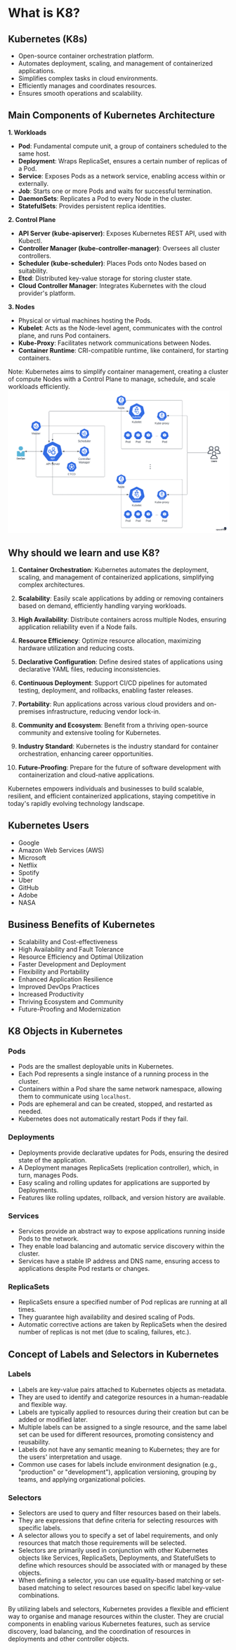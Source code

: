 # What is K8?
## Kubernetes (K8s)
- Open-source container orchestration platform.
- Automates deployment, scaling, and management of containerized applications.
- Simplifies complex tasks in cloud environments.
- Efficiently manages and coordinates resources.
- Ensures smooth operations and scalability.

## Main Components of Kubernetes Architecture

**1. Workloads**
   - **Pod**: Fundamental compute unit, a group of containers scheduled to the same host.
   - **Deployment**: Wraps ReplicaSet, ensures a certain number of replicas of a Pod.
   - **Service**: Exposes Pods as a network service, enabling access within or externally.
   - **Job**: Starts one or more Pods and waits for successful termination.
   - **DaemonSets**: Replicates a Pod to every Node in the cluster.
   - **StatefulSets**: Provides persistent replica identities.

**2. Control Plane**
   - **API Server (kube-apiserver)**: Exposes Kubernetes REST API, used with Kubectl.
   - **Controller Manager (kube-controller-manager)**: Oversees all cluster controllers.
   - **Scheduler (kube-scheduler)**: Places Pods onto Nodes based on suitability.
   - **Etcd**: Distributed key-value storage for storing cluster state.
   - **Cloud Controller Manager**: Integrates Kubernetes with the cloud provider's platform.

**3. Nodes**
   - Physical or virtual machines hosting the Pods.
   - **Kubelet**: Acts as the Node-level agent, communicates with the control plane, and runs Pod containers.
   - **Kube-Proxy**: Facilitates network communications between Nodes.
   - **Container Runtime**: CRI-compatible runtime, like containerd, for starting containers.

Note: Kubernetes aims to simplify container management, creating a cluster of compute Nodes with a Control Plane to manage, schedule, and scale workloads efficiently.
![Alt text](images/kubernetes-architecture-diagram.png)


## Why should we learn and use K8?

1. **Container Orchestration**: Kubernetes automates the deployment, scaling, and management of containerized applications, simplifying complex architectures.

2. **Scalability**: Easily scale applications by adding or removing containers based on demand, efficiently handling varying workloads.

3. **High Availability**: Distribute containers across multiple Nodes, ensuring application reliability even if a Node fails.

4. **Resource Efficiency**: Optimize resource allocation, maximizing hardware utilization and reducing costs.

5. **Declarative Configuration**: Define desired states of applications using declarative YAML files, reducing inconsistencies.

6. **Continuous Deployment**: Support CI/CD pipelines for automated testing, deployment, and rollbacks, enabling faster releases.

7. **Portability**: Run applications across various cloud providers and on-premises infrastructure, reducing vendor lock-in.

8. **Community and Ecosystem**: Benefit from a thriving open-source community and extensive tooling for Kubernetes.

9. **Industry Standard**: Kubernetes is the industry standard for container orchestration, enhancing career opportunities.

10. **Future-Proofing**: Prepare for the future of software development with containerization and cloud-native applications.

Kubernetes empowers individuals and businesses to build scalable, resilient, and efficient containerized applications, staying competitive in today's rapidly evolving technology landscape.


## Kubernetes Users

- Google
- Amazon Web Services (AWS)
- Microsoft
- Netflix
- Spotify
- Uber
- GitHub
- Adobe
- NASA

## Business Benefits of Kubernetes

- Scalability and Cost-effectiveness
- High Availability and Fault Tolerance
- Resource Efficiency and Optimal Utilization
- Faster Development and Deployment
- Flexibility and Portability
- Enhanced Application Resilience
- Improved DevOps Practices
- Increased Productivity
- Thriving Ecosystem and Community
- Future-Proofing and Modernization


## K8 Objects in Kubernetes

### Pods

- Pods are the smallest deployable units in Kubernetes.
- Each Pod represents a single instance of a running process in the cluster.
- Containers within a Pod share the same network namespace, allowing them to communicate using `localhost`.
- Pods are ephemeral and can be created, stopped, and restarted as needed.
- Kubernetes does not automatically restart Pods if they fail.

### Deployments

- Deployments provide declarative updates for Pods, ensuring the desired state of the application.
- A Deployment manages ReplicaSets (replication controller), which, in turn, manages Pods.
- Easy scaling and rolling updates for applications are supported by Deployments.
- Features like rolling updates, rollback, and version history are available.

### Services

- Services provide an abstract way to expose applications running inside Pods to the network.
- They enable load balancing and automatic service discovery within the cluster.
- Services have a stable IP address and DNS name, ensuring access to applications despite Pod restarts or changes.

### ReplicaSets

- ReplicaSets ensure a specified number of Pod replicas are running at all times.
- They guarantee high availability and desired scaling of Pods.
- Automatic corrective actions are taken by ReplicaSets when the desired number of replicas is not met (due to scaling, failures, etc.).


## Concept of Labels and Selectors in Kubernetes

### Labels

- Labels are key-value pairs attached to Kubernetes objects as metadata.
- They are used to identify and categorize resources in a human-readable and flexible way.
- Labels are typically applied to resources during their creation but can be added or modified later.
- Multiple labels can be assigned to a single resource, and the same label set can be used for different resources, promoting consistency and reusability.
- Labels do not have any semantic meaning to Kubernetes; they are for the users' interpretation and usage.
- Common use cases for labels include environment designation (e.g., "production" or "development"), application versioning, grouping by teams, and applying organizational policies.

### Selectors

- Selectors are used to query and filter resources based on their labels.
- They are expressions that define criteria for selecting resources with specific labels.
- A selector allows you to specify a set of label requirements, and only resources that match those requirements will be selected.
- Selectors are primarily used in conjunction with other Kubernetes objects like Services, ReplicaSets, Deployments, and StatefulSets to define which resources should be associated with or managed by these objects.
- When defining a selector, you can use equality-based matching or set-based matching to select resources based on specific label key-value combinations.

By utilizing labels and selectors, Kubernetes provides a flexible and efficient way to organise and manage resources within the cluster. They are crucial components in enabling various Kubernetes features, such as service discovery, load balancing, and the coordination of resources in deployments and other controller objects.


